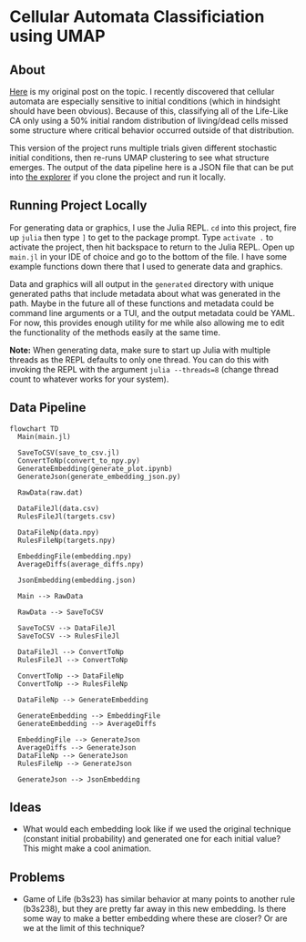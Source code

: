 # Cellular Automata Classificiation using UMAP

## About

[Here](https://kylehovey.github.io/blog/automata-nebula) is my original post on the topic. I recently discovered that cellular automata are especially sensitive to initial conditions (which in hindsight should have been obvious). Because of this, classifying all of the Life-Like CA only using a 50% initial random distribution of living/dead cells missed some structure where critical behavior occurred outside of that distribution.

This version of the project runs multiple trials given different stochastic initial conditions, then re-runs UMAP clustering to see what structure emerges. The output of the data pipeline here is a JSON file that can be put into [the explorer](http://kylehovey.github.io/automata-nebula-explorer/index.html) if you clone the project and run it locally.

## Running Project Locally

For generating data or graphics, I use the Julia REPL. `cd` into this project, fire up `julia` then type `]` to get to the package prompt. Type `activate .` to activate the project, then hit backspace to return to the Julia REPL. Open up `main.jl` in your IDE of choice and go to the bottom of the file. I have some example functions down there that I used to generate data and graphics.

Data and graphics will all output in the `generated` directory with unique generated paths that include metadata about what was generated in the path. Maybe in the future all of these functions and metadata could be command line arguments or a TUI, and the output metadata could be YAML. For now, this provides enough utility for me while also allowing me to edit the functionality of the methods easily at the same time.

**Note:** When generating data, make sure to start up Julia with multiple threads as the REPL defaults to only one thread. You can do this with invoking the REPL with the argument `julia --threads=8` (change thread count to whatever works for your system).

## Data Pipeline

```mermaid
flowchart TD
  Main(main.jl)

  SaveToCSV(save_to_csv.jl)
  ConvertToNp(convert_to_npy.py)
  GenerateEmbedding(generate_plot.ipynb)
  GenerateJson(generate_embedding_json.py)
  
  RawData(raw.dat)

  DataFileJl(data.csv)
  RulesFileJl(targets.csv)
  
  DataFileNp(data.npy)
  RulesFileNp(targets.npy)
  
  EmbeddingFile(embedding.npy)
  AverageDiffs(average_diffs.npy)
  
  JsonEmbedding(embedding.json)

  Main --> RawData
  
  RawData --> SaveToCSV

  SaveToCSV --> DataFileJl
  SaveToCSV --> RulesFileJl

  DataFileJl --> ConvertToNp
  RulesFileJl --> ConvertToNp

  ConvertToNp --> DataFileNp
  ConvertToNp --> RulesFileNp

  DataFileNp --> GenerateEmbedding

  GenerateEmbedding --> EmbeddingFile
  GenerateEmbedding --> AverageDiffs

  EmbeddingFile --> GenerateJson
  AverageDiffs --> GenerateJson
  DataFileNp --> GenerateJson
  RulesFileNp --> GenerateJson

  GenerateJson --> JsonEmbedding
```

## Ideas
* What would each embedding look like if we used the original technique (constant initial probability) and generated one for each initial value? This might make a cool animation.

## Problems
* Game of Life (b3s23) has similar behavior at many points to another rule (b3s238), but they are pretty far away in this new embedding. Is there some way to make a better embedding where these are closer? Or are we at the limit of this technique?
